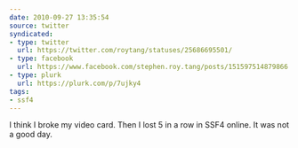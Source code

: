 ```yaml
---
date: 2010-09-27 13:35:54
source: twitter
syndicated:
- type: twitter
  url: https://twitter.com/roytang/statuses/25686695501/
- type: facebook
  url: https://www.facebook.com/stephen.roy.tang/posts/151597514879866
- type: plurk
  url: https://plurk.com/p/7ujky4
tags:
- ssf4
---
```


I think I broke my video card. Then I lost 5 in a row in SSF4 online. It was not a good day.